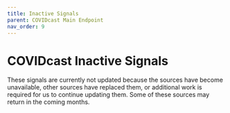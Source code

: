 ```yaml
---
title: Inactive Signals
parent: COVIDcast Main Endpoint
nav_order: 9
---
```


# COVIDcast Inactive Signals

These signals are currently not updated because the sources have become unavailable, other sources have replaced them, or additional work is required for us to continue updating them. Some of these sources may return in the coming months.
